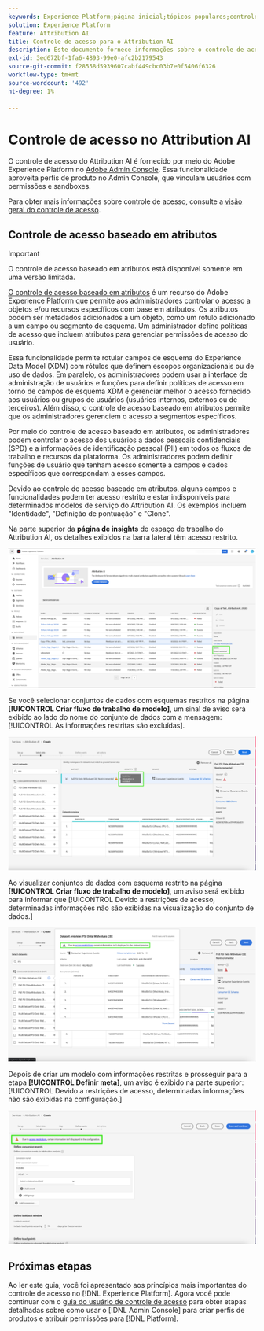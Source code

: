```yaml
---
keywords: Experience Platform;página inicial;tópicos populares;controle de acesso;adobe admin console
solution: Experience Platform
feature: Attribution AI
title: Controle de acesso para o Attribution AI
description: Este documento fornece informações sobre o controle de acesso baseado em atributos para o Attribution AI.
exl-id: 3ed672bf-1fa6-4893-99e0-afc2b2179543
source-git-commit: f28558d5939607cabf449cbc03b7e0f5406f6326
workflow-type: tm+mt
source-wordcount: '492'
ht-degree: 1%

---
```


# Controle de acesso no Attribution AI

O controle de acesso do Attribution AI é fornecido por meio do Adobe Experience Platform no [Adobe Admin Console](https://adminconsole.adobe.com/). Essa funcionalidade aproveita perfis de produto no Admin Console, que vinculam usuários com permissões e sandboxes.

Para obter mais informações sobre controle de acesso, consulte a [visão geral do controle de acesso](../../../access-control/home.md).

## Controle de acesso baseado em atributos

>[!IMPORTANT]
>
>O controle de acesso baseado em atributos está disponível somente em uma versão limitada.

[O controle de acesso baseado em atributos](../../../access-control/abac/overview.md) é um recurso do Adobe Experience Platform que permite aos administradores controlar o acesso a objetos e/ou recursos específicos com base em atributos. Os atributos podem ser metadados adicionados a um objeto, como um rótulo adicionado a um campo ou segmento de esquema. Um administrador define políticas de acesso que incluem atributos para gerenciar permissões de acesso do usuário.

Essa funcionalidade permite rotular campos de esquema do Experience Data Model (XDM) com rótulos que definem escopos organizacionais ou de uso de dados. Em paralelo, os administradores podem usar a interface de administração de usuários e funções para definir políticas de acesso em torno de campos de esquema XDM e gerenciar melhor o acesso fornecido aos usuários ou grupos de usuários (usuários internos, externos ou de terceiros). Além disso, o controle de acesso baseado em atributos permite que os administradores gerenciem o acesso a segmentos específicos.

Por meio do controle de acesso baseado em atributos, os administradores podem controlar o acesso dos usuários a dados pessoais confidenciais (SPD) e a informações de identificação pessoal (PII) em todos os fluxos de trabalho e recursos da plataforma. Os administradores podem definir funções de usuário que tenham acesso somente a campos e dados específicos que correspondam a esses campos.

Devido ao controle de acesso baseado em atributos, alguns campos e funcionalidades podem ter acesso restrito e estar indisponíveis para determinados modelos de serviço do Attribution AI. Os exemplos incluem &quot;Identidade&quot;, &quot;Definição de pontuação&quot; e &quot;Clone&quot;.

Na parte superior da **página de insights** do espaço de trabalho do Attribution AI, os detalhes exibidos na barra lateral têm acesso restrito.

![O espaço de trabalho do Attribution AI com os campos de esquema restritos foi realçado.](../images/user-guide/access-restricted.png)

Se você selecionar conjuntos de dados com esquemas restritos na página **[!UICONTROL Criar fluxo de trabalho de modelo]**, um sinal de aviso será exibido ao lado do nome do conjunto de dados com a mensagem: [!UICONTROL As informações restritas são excluídas].

![O espaço de trabalho do Attribution AI com os campos restritos do conjunto de dados foi realçado.](../images/user-guide/restricted-info-excluded.png)

Ao visualizar conjuntos de dados com esquema restrito na página **[!UICONTROL Criar fluxo de trabalho de modelo]**, um aviso será exibido para informar que [!UICONTROL Devido a restrições de acesso, determinadas informações não são exibidas na visualização do conjunto de dados.]

![O espaço de trabalho do Attribution AI com os resultados dos campos de esquema visualizados restritos foi realçado.](../images/user-guide/restricted-dataset-preview.png)

Depois de criar um modelo com informações restritas e prosseguir para a etapa **[!UICONTROL Definir meta]**, um aviso é exibido na parte superior: [!UICONTROL Devido a restrições de acesso, determinadas informações não são exibidas na configuração.]

![O espaço de trabalho do Attribution AI com os campos restritos dos resultados do modelo foi realçado.](../images/user-guide/information-not-displayed-save-and-exit.png)

## Próximas etapas

Ao ler este guia, você foi apresentado aos princípios mais importantes do controle de acesso no [!DNL Experience Platform]. Agora você pode continuar com o [guia do usuário de controle de acesso](../overview.md) para obter etapas detalhadas sobre como usar o [!DNL Admin Console] para criar perfis de produtos e atribuir permissões para [!DNL Platform].
